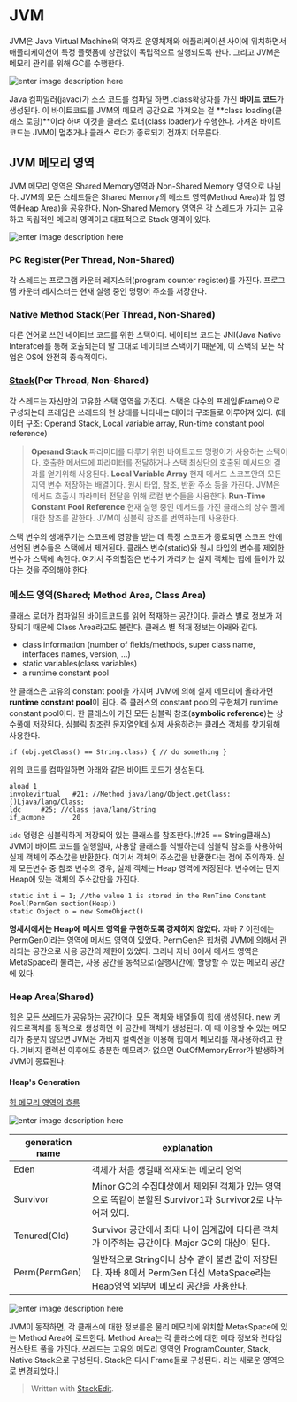 # JVM

JVM은 Java Virtual Machine의 약자로 운영체제와 애플리케이션 사이에 위치하면서 애플리케이션이 특정 플랫폼에 상관없이 독립적으로 실행되도록 한다. 그리고 JVM은 메모리 관리를 위해 GC를 수행한다. 


![enter image description here](http://coding-geek.com/wp-content/uploads/2015/04/jvm_overview.jpg)

Java 컴파일러(javac)가 소스 코드를 컴파일 하면 .class확장자를 가진 **바이트 코드**가 생성된다. 이 바이트코드를 JVM의 메모리 공간으로 가져오는 걸 **class loading(클래스 로딩)**이라 하며 이것을 클래스 로더(class loader)가 수행한다. 가져온 바이트 코드는 JVM이 멈추거나 클래스 로더가 종료되기 전까지 머무른다. 

## JVM 메모리 영역

JVM 메모리 영역은 Shared Memory영역과 Non-Shared Memory 영역으로 나뉜다.  JVM의 모든 스레드들은 Shared Memory의 메소드 영역(Method Area)과 힙 영역(Heap Area)을 공유한다. Non-Shared Memory 영역은 각 스레드가 가지는 고유하고 독립적인 메모리 영역이고 대표적으로 Stack 영역이 있다.

![enter image description here](http://brucehenry.github.io/blog/public/2018/02/07/JVM-Memory-Structure/JVM-Memory.png)

### PC Register(Per Thread, Non-Shared)
각 스레드는 프로그램 카운터 레지스터(program counter register)를 가진다.  프로그램 카운터 레지스터는 현재 실행 중인 명령어 주소를 저장한다.

### Native Method Stack(Per Thread, Non-Shared)
다른 언어로 쓰인 네이티브 코드를 위한 스택이다. 네이티브 코드는 JNI(Java Native Interafce)를 통해 호출되는데 말 그대로 네이티브 스택이기 때문에, 이 스택의 모든 작업은 OS에 완전히 종속적이다. 

### [Stack](https://coding-geek.com/wp-content/uploadsyaboong.github.io/java/20158/04/jvm_memory_overview.jpg)(Per Thread, Non-Shared)

각 스레드는 자신만의 고유한 스택 영역을 가진다. 스택은 다수의 프레임(Frame)으로 구성되는데 프레임은 쓰레드의 현 상태를 나타내는 데이터 구조들로 이루어져 있다. (데이터 구조: Operand Stack, Local variable array, Run-time constant pool reference) 

>**Operand Stack**
파라미터를 다루기 위한 바이트코드 명령어가 사용하는 스택이다. 호출한 메서드에 파라미터를 전달하거나 스택 최상단의 호출된 메서드의 결과를 얻기위해 사용된다. 
>**Local Variable Array**
현재 메서드 스코프안의 모든 지역 변수 저장하는 배열이다. 원시 타입, 참조, 반환 주소 등을 가진다. JVM은 메서드 호출시 파라미터 전달을 위해 로컬 변수들을 사용한다. 
>**Run-Time Constant Pool Reference**
현재 실행 중인 메서드를 가진 클래스의 상수 풀에 대한 참조를 말한다. JVM이 심블릭 참조를 번역하는데 사용한다. 

스택 변수의 생애주기는 스코프에 영향을 받는 데 특정 스코프가 종료되면 스코프 안에 선언된 변수들은 스택에서 제거된다. 클래스 변수(static)와 원시 타입의 변수를 제외한 변수가 스택에 속한다. 여기서 주의할점은 변수가 가리키는 실제 객체는 힙에 들어가 있다는 것을 주의해야 한다. 

### 메소드 영역(Shared; Method Area, Class Area)

클래스 로더가 컴파일된 바이트코드를 읽어 적재하는 공간이다. 클래스 별로 정보가 저장되기 때문에 Class Area라고도 불린다. 클래스 별 적재 정보는 아래와 같다.

-   class information (number of fields/methods, super class name, interfaces names, version, …)
-  static variables(class variables)
-   a runtime constant pool

한 클래스은 고유의 constant pool을 가지며 JVM에 의해 실제 메모리에 올라가면 **runtime constant pool**이 된다. 즉 클래스의 constant pool의 구현체가 runtime constant pool이다.
 한 클래스이 가진 모든 심블릭 참조(**symbolic reference**)는 상수풀에 저장된다. 심블릭 참조란 문자열인데 실제 사용하려는 클래스 객체를 찾기위해 사용한다.

```
if (obj.getClass() == String.class) { // do something }
```
위의 코드를 컴파일하면 아래와 같은 바이트 코드가 생성된다. 
```
aload_1
invokevirtual   #21; //Method java/lang/Object.getClass:()Ljava/lang/Class;
ldc     #25; //class java/lang/String
if_acmpne       20
```
`idc` 명령은 심블릭하게 저장되어 있는 클래스를 참조한다.(#25 == String클래스) JVM이 바이트 코드를 실행할때, 사용할 클래스를 식별하는데 심블릭 참조를 사용하여 실제 객체의 주소값을 반환한다. 여기서 객체의 주소값을 반환한다는 점에 주의하자. 실제 모든변수 중 참조 변수의 경우, 실제 객체는 Heap 영역에 저장된다. 변수에는 단지 Heap에 있는 객체의 주소값만을 가진다. 

```
static int i = 1; //the value 1 is stored in the RunTime Constant Pool(PermGen section(Heap))
static Object o = new SomeObject()
```

**명세서에서는 Heap에 메서드 영역을 구현하도록 강제하지 않았다.** 자바 7 이전에는 PermGen이라는 영역에 메서드 영역이 있었다. PermGen은 힙처럼 JVM에 의해서 관리되는 공간으로 사용 공간의 제한이 있었다. 그러나 자바 8에서 메서드 영역은 MetaSpace라 불리는, 사용 공간을 동적으로(실행시간에) 할당할 수 있는 메모리 공간에 있다. 

### Heap Area(Shared)

힙은 모든 쓰레드가 공유하는 공간이다. 모든 객체와 배열들이 힙에 생성된다. new 키워드로객체를 동적으로 생성하면 이 공간에 객체가 생성된다. 이 때 이용할 수 있는 메모리가 충분치 않으면 JVM은 가비지 컬렉션을 이용해 힙에서 메모리를 재사용하려고 한다. 가비지 컬렉션 이후에도 충분한 메모리가 없으면 OutOfMemoryError가 발생하며 JVM이 종료된다. 
  
#### Heap's Generation

[힙 메모리 영역의 흐름](https://dzone.com/articles/understanding-the-java-memory-model-and-the-garbag)

![enter image description here](https://cdn.journaldev.com/wp-content/uploads/2014/05/Java-Memory-Model.png)

| generation name | explanation |
|--|--|
| Eden |객체가 처음 생길때 적재되는 메모리 영역 |
| Survivor | Minor GC의 수집대상에서 제외된 객체가 있는 영역으로 똑같이 분할된 Survivor1과 Survivor2로 나누어져 있다. |
| Tenured(Old) | Survivor 공간에서 최대 나이 임계값에 다다른 객체가 이주하는 공간이다. Major GC의 대상이 된다.|
| Perm(PermGen) | 일반적으로 String이나 상수 같이 불변 값이 저장된다. 자바 8에서 PermGen 대신 MetaSpace라는 Heap영역 외부에 메모리 공간을 사용한다.|

![enter image description here](https://i.stack.imgur.com/4ySVX.png)

JVM이 동작하면, 각 클래스에 대한 정보를은 물리 메모리에 위치할 MetasSpace에 있는 Method Area에 로드한다. Method Area는 각 클래스에 대한 메타 정보와 런타임 컨스탄트 풀을 가진다. 쓰레드는 고유의 메모리 영역인 ProgramCounter, Stack, Native Stack으로 구성된다. Stack은 다시 Frame들로 구성된다. 라는 새로운 영역으로 변경되었다.|

> Written with [StackEdit](https://stackedit.io/).
<!--stackedit_data:
eyJoaXN0b3J5IjpbLTE3Mzg2NTA0MjAsMzQzODc0NDk0LC0yMD
k3NjYxMzQ5LC01NDk1NDAzMiw1NTk4OTI4OTAsNzk2NzYzMTQs
LTk3NjYwNzg4Nyw1Mjg5OTAwMDQsLTEyNDYwMDg3MzMsLTM0Nj
kwMzQ0OCwxMDc4Njc0NzMwLC02NTgyNDAxODcsNzY2MjI1NDQ4
LDE5NjM1MjczMDYsLTE0MjQ4NzI1ODQsLTE3NDg2NDc0NjZdfQ
==
-->